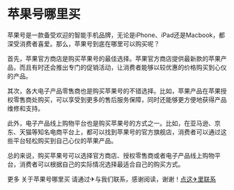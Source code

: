 # 苹果号哪里买

苹果号是一款备受欢迎的智能手机品牌，无论是iPhone、iPad还是Macbook，都深受消费者喜爱。那么，苹果号到底在哪里可以购买呢？

首先，苹果官方商店是购买苹果号的最佳选择。苹果官方商店提供最新款的苹果产品，而且有时还会推出专门的促销活动，让消费者能够以较优惠的价格购买到心仪的产品。

其次，各大电子产品零售商也是购买苹果号的不错选择。比如，苹果产品在苹果授权零售商处购买，可以享受到更多的售后服务保障，同时还能够更方便地获得产品维修和支持。

此外，电子产品线上购物平台也是购买苹果号的方式之一。比如，在亚马逊、京东、天猫等知名电商平台上，都可以找到苹果号的官方旗舰店，消费者可以通过这些平台轻松购买到自己心仪的苹果产品。

总的来说，购买苹果号可以选择官方商店、授权零售商或者电子产品线上购物平台，消费者可以根据自己的实际情况选择最适合自己的购买方式。

更多 关于苹果号哪里买 请通过✈与我们联系，感谢阅读，谢谢！[点这✈里联系](https://1.k02.cc)